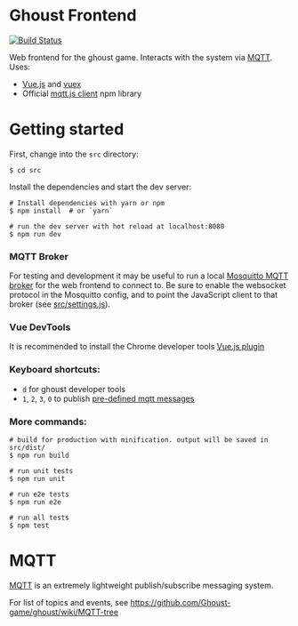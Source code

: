 # Ghoust Frontend

[![Build Status](https://travis-ci.org/Ghoust-game/frontend.svg?branch=master)](https://travis-ci.org/Ghoust-game/frontend)

Web frontend for the ghoust game. Interacts with the system via [MQTT](http://mqtt.org/). Uses:

* [Vue.js](https://vuejs.org/) and [vuex](https://vuex.vuejs.org/en/intro.html)
* Official [mqtt.js client](https://www.npmjs.com/package/mqtt) npm library


# Getting started

First, change into the `src` directory:

    $ cd src

Install the dependencies and start the dev server:

    # Install dependencies with yarn or npm
    $ npm install  # or `yarn`

    # run the dev server with hot reload at localhost:8080
    $ npm run dev

### MQTT Broker

For testing and development it may be useful to run a local [Mosquitto MQTT broker](https://mosquitto.org/) for the web frontend to connect to. Be sure to enable the websocket protocol in the Mosquitto config, and to point the JavaScript client to that broker (see [src/settings.js](https://github.com/Ghoust-game/frontend/blob/master/src/src/settings.js)).

### Vue DevTools

It is recommended to install the Chrome developer tools [Vue.js plugin](https://chrome.google.com/webstore/detail/vuejs-devtools/nhdogjmejiglipccpnnnanhbledajbpd)

### Keyboard shortcuts:

* `d` for ghoust developer tools
* `1`, `2`, `3`, `0` to publish [pre-defined mqtt messages](https://github.com/Ghoust-game/frontend/blob/master/src/src/App.vue#L24)

### More commands:

    # build for production with minification. output will be saved in src/dist/
    $ npm run build

    # run unit tests
    $ npm run unit

    # run e2e tests
    $ npm run e2e

    # run all tests
    $ npm test


# MQTT

[MQTT](http://mqtt.org/) is an extremely lightweight publish/subscribe messaging system.

For list of topics and events, see https://github.com/Ghoust-game/ghoust/wiki/MQTT-tree
